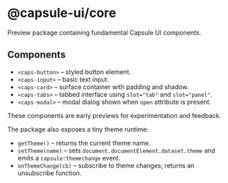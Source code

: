 # @capsule-ui/core

Preview package containing fundamental Capsule UI components.

## Components

- `<caps-button>` – styled button element.
- `<caps-input>` – basic text input.
- `<caps-card>` – surface container with padding and shadow.
- `<caps-tabs>` – tabbed interface using `slot="tab"` and `slot="panel"`.
- `<caps-modal>` – modal dialog shown when `open` attribute is present.

These components are early previews for experimentation and feedback.

The package also exposes a tiny theme runtime:

- `getTheme()` – returns the current theme name.
- `setTheme(name)` – sets `document.documentElement.dataset.theme` and emits a `capsule:themechange` event.
- `onThemeChange(cb)` – subscribe to theme changes; returns an unsubscribe function.
